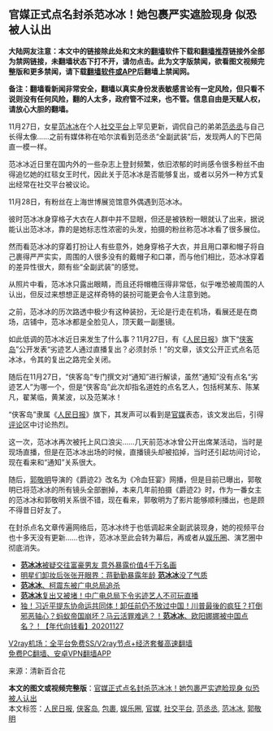  <h2>官媒正式点名封杀范冰冰！她包裹严实遮脸现身 似恐被人认出</h2> <p class="notice"><b>大陆网友注意：本文中的链接除此处和文末的<a href="https://github.com/bannedbook/fanqiang" >翻墙</a>软件下载和<a href="https://github.com/killgcd/justmysocks/blob/master/README.md">翻墙推荐</a>链接外全部为禁网链接，未翻墙状态下打不开，请勿点击。此为文字版禁闻，欲看图文视频完整版和更多禁闻，请下载<a href="https://github.com/bannedbook/fanqiang">翻墙软件或APP</a>后翻墙上禁闻网。</p><p>备注：翻墙看新闻非常安全，翻墙以真实身份发表敏感言论有一定风险，但只看不说则没有任何风险，翻的人太多，政府管不过来，也不管。信息自由是天赋人权，请放心大胆的翻墙。</b></p>  <div class="entry"> <p>11月27日，女星<a href="https://www.bannedbook.org/bnews/tag/%e8%8c%83%e5%86%b0%e5%86%b0/" class="st_tag internal_tag" rel="tag" title="标签 范冰冰 下的日志">范冰冰</a>在个人<a href="https://www.bannedbook.org/bnews/tag/%E7%A4%BE%E4%BA%A4%E5%B9%B3%E5%8F%B0/" class="st_tag internal_tag" rel="tag" title="标签 社交平台 下的日志">社交平台</a>上罕见更新，调侃自己的弟弟<a href="https://www.bannedbook.org/bnews/tag/%E8%8C%83%E4%B8%9E%E4%B8%9E/" class="st_tag internal_tag" rel="tag" title="标签 范丞丞 下的日志">范丞丞</a>与自己长得太像……之前有媒体称在哈尔滨看到范丞丞“全副武装”后，发现两人的下巴简直一模一样。</p> <p>范冰冰近日里在国内外的一些杂志上登封频繁，依旧浓郁的时尚感令很多粉丝不由得追忆她的红毯女王时代，因此关于范冰冰是否能够复出，或者以另外一种方式复出经常在社交平台被议论。</p> <p>11月28日，有粉丝在上海世博展览馆意外偶遇到范冰冰。</p>  <p>彼时范冰冰身穿格子大衣在人群中并不显眼，但还是被铁粉一眼就认了出来，据说能认出范冰冰，靠的是她标志性浓密的头发，拍摄的粉丝称范冰冰看了很多展位。</p> <p>然而看范冰冰的穿着打扮让人有些意外，她身穿格子大衣，并且用口罩和帽子将自己裹得严严实实，周围的人很多没有的戴帽子和口罩，而与他们相比，范冰冰穿着的差异性很大，颇有些“全副武装”的感觉。</p> <p>从照片中看，范冰冰只露出眼睛，而且还将帽檐压得非常低，似乎唯恐被周围的人认出，但反过来想想正是这样奇特的装扮可能更会令人注意到她。</p>  <p>之前，范冰冰的历次路透中极少有这种装扮，无论是行走在机场，看展还是在商场，店铺中，范冰冰都是全脸见人，顶天戴一副墨镜。</p> <p>如此低调的范冰冰近日来发生了什么事？11月27日，有《<a href="https://www.bannedbook.org/bnews/tag/%e4%ba%ba%e6%b0%91%e6%97%a5%e6%8a%a5/" class="st_tag internal_tag" rel="tag" title="标签 人民日报 下的日志">人民日报</a>》旗下“<a href="https://www.bannedbook.org/bnews/tag/%e4%be%a0%e5%ae%a2%e5%b2%9b/" class="st_tag internal_tag" rel="tag" title="标签 侠客岛 下的日志">侠客岛</a>”公开发表“劣迹艺人通过直播复出？必须封杀！”的文章，该文公开正式点名范冰冰，令其的复出之路完全关闭。</p> <p>随后在11月27日，“侠客岛”专门撰文对“通知”进行解读，虽然“通知”没有点名“劣迹艺人”为哪一个，但是“侠客岛”此次却指名道姓的点名艺人，包括柯某东、陈某凡，翟某临，黄某波，以及范某冰！</p>  <p>“侠客岛”隶属《<span class='wp_keywordlink'><a href="https://www.bannedbook.org/forum2/topic109.html" title="透视人民日报" target="_blank">人民日报</a></span>》旗下，其发声可以看到是<a href="https://www.bannedbook.org/bnews/tag/%E5%AE%98%E5%AA%92/" class="st_tag internal_tag" rel="tag" title="标签 官媒 下的日志">官媒</a>表态，该文发出后，引得<span class='wp_keywordlink_affiliate'><a href="https://www.bannedbook.org/bnews/comments/" title="新闻评论" target="_blank">评论</a></span>区中讨论热烈。</p> <p>这一次，范冰冰再次被托上风口浪尖……几天前范冰冰曾公开出席某活动，当时是现场直播，但是在范冰冰出场的时候，直播镜头却被掐掉，当时还引起坊间讨论，现在看来和“通知”关系很大。</p> <p>随后，<a href="https://www.bannedbook.org/bnews/tag/%e9%83%ad%e6%95%ac%e6%98%8e/" class="st_tag internal_tag" rel="tag" title="标签 郭敬明 下的日志">郭敬明</a>导演的《爵迹2》改名为《冷血狂宴》网播，但是目前已曝出，郭敬明已将范冰冰的所有镜头全部删掉，本来几年前拍摄《爵迹2》时，作为一番女主的范冰冰和郭敬明关系很不错，现在看来，郭敬明为了影片能够顺利播出，也是顾不得昔日好友了。</p>  <p>在封杀点名文章传遍网络后，范冰冰终于也低调起来全副武装现身，她的视频平台也十多天没有更新……也许，范冰冰至此会转为幕后，再或者从<a href="https://www.bannedbook.org/bnews/tag/%e5%a8%b1%e4%b9%90%e5%9c%88/" class="st_tag internal_tag" rel="tag" title="标签 娱乐圈 下的日志">娱乐圈</a>、演艺圈中彻底消失。</p> <ul class='op-related-articles' title='相关阅读'> <li><a href='https://www.bannedbook.org/bnews/yule/20201129/1439131.html' target='_blank'><b>范冰冰</b>被疑交往富豪男友 意外暴露价值4千万名画</a></li> <li><a href='https://www.bannedbook.org/bnews/yule/20201129/1438879.html' target='_blank'>明星们卸妆后张张开眼界：蒋勤勤暴露年龄 <b>范冰冰</b>没了气质</a></li> <li><a href='https://www.bannedbook.org/bnews/headline/20201128/1438824.html' target='_blank'><b>范冰冰</b>、柯震东被广电总局追杀</a></li> <li><a href='https://www.bannedbook.org/bnews/baitai/20201128/1438808.html' target='_blank'><b>范冰冰</b>复出又被堵！中广电总局下令劣迹艺人不可玩直播</a></li> <li><a href='https://www.bannedbook.org/bnews/taiwannews/20201127/1438168.html' target='_blank'>独！习近平提东协命运共同体！卸任前仍不放过中国！川普最後的疯狂？打倒邪恶轴心？蚂蚁帝国崩坏？马云活罪难逃？！<b>范冰冰</b>、欧阳娜娜被中国点名？！【年代向钱看】20201127</a></li> </ul> <p class="texttj"> <a href="https://www.bannedbook.org/forum23/topic22702.html" target="_blank">V2ray机场：全平台免费SS/V2ray节点+经济套餐高速翻墙</a><br/> <a href="https://github.com/bannedbook/fanqiang/wiki/%E7%A6%81%E9%97%BB%E7%BD%91%E5%AE%89%E5%8D%93%E7%BF%BB%E5%A2%99%E6%96%B0%E9%97%BBAPP" target="_blank">免费PC翻墙、安卓VPN翻墙APP</a></p><p> 来源：清新百合花 </p><a name='sharetosocial'></a>       <div><b>本文的图文或视频完整版</b>：<a href='https://www.bannedbook.org/bnews/yule/20201130/1439269.html'>官媒正式点名封杀范冰冰！她包裹严实遮脸现身 似恐被人认出</a></div>  </div><!--END ENTRY--> <div class="postfooter"> <div>本文标签：<a href="https://www.bannedbook.org/bnews/tag/%e4%ba%ba%e6%b0%91%e6%97%a5%e6%8a%a5/" rel="tag">人民日报</a>, <a href="https://www.bannedbook.org/bnews/tag/%e4%be%a0%e5%ae%a2%e5%b2%9b/" rel="tag">侠客岛</a>, <a href="https://www.bannedbook.org/bnews/tag/%E5%8C%85%E8%A3%B9/" rel="tag">包裹</a>, <a href="https://www.bannedbook.org/bnews/tag/%e5%a8%b1%e4%b9%90%e5%9c%88/" rel="tag">娱乐圈</a>, <a href="https://www.bannedbook.org/bnews/tag/%E5%AE%98%E5%AA%92/" rel="tag">官媒</a>, <a href="https://www.bannedbook.org/bnews/tag/%E7%A4%BE%E4%BA%A4%E5%B9%B3%E5%8F%B0/" rel="tag">社交平台</a>, <a href="https://www.bannedbook.org/bnews/tag/%E8%8C%83%E4%B8%9E%E4%B8%9E/" rel="tag">范丞丞</a>, <a href="https://www.bannedbook.org/bnews/tag/%e8%8c%83%e5%86%b0%e5%86%b0/" rel="tag">范冰冰</a>, <a href="https://www.bannedbook.org/bnews/tag/%e9%83%ad%e6%95%ac%e6%98%8e/" rel="tag">郭敬明</a></div>  </div><!--END POSTFOOTER--> 